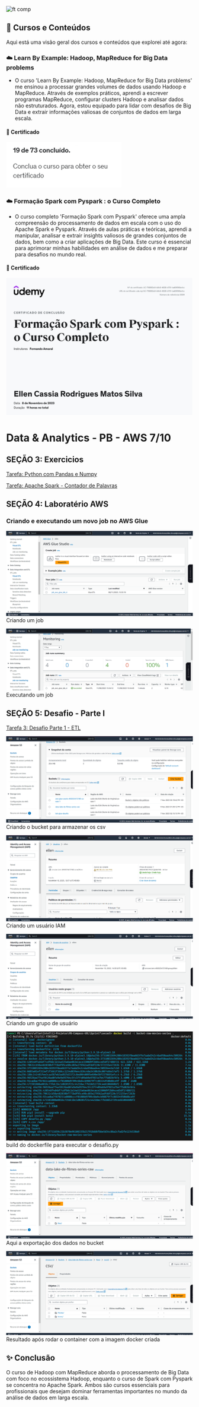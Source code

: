 ![ft comp](https://s3.sa-east-1.amazonaws.com/remotar-assets-prod/company-profile-covers/cl7god9gt00lx04wg4p2a93zt.jpg)

## 📕 Cursos e Conteúdos
Aqui está uma visão geral dos cursos e conteúdos que explorei até agora:

### ☁️ Learn By Example: Hadoop, MapReduce for Big Data problems

- O curso 'Learn By Example: Hadoop, MapReduce for Big Data problems' me ensinou a processar grandes volumes de dados usando Hadoop e MapReduce. Através de exemplos práticos, aprendi a escrever programas MapReduce, configurar clusters Hadoop e analisar dados não estruturados. Agora, estou equipado para lidar com desafios de Big Data e extrair informações valiosas de conjuntos de dados em larga escala.

#### 🎉 Certificado 

![Alt text](image.png)

### ☁️ Formação Spark com Pyspark : o Curso Completo


- O curso completo 'Formação Spark com Pyspark' oferece uma ampla compreensão do processamento de dados em escala com o uso do Apache Spark e Pyspark. Através de aulas práticas e teóricas, aprendi a manipular, analisar e extrair insights valiosos de grandes conjuntos de dados, bem como a criar aplicações de Big Data. Este curso é essencial para aprimorar minhas habilidades em análise de dados e me preparar para desafios no mundo real.

#### 🎉 Certificado

![Alt text](image-1.png)


# Data & Analytics - PB - AWS 7/10

## SEÇÃO 3: Exercicios

[Tarefa: Python com Pandas e Numpy](Tarefa1)

[Tarefa: Apache Spark - Contador de Palavras](secao3/Tarefa2)


## SEÇÃO 4: Laboratério AWS

### Criando e executando um novo job no AWS Glue

![Alt text](image-2.png)
Criando um job

![Alt text](image-3.png)
Executando um job



## SEÇÃO 5: Desafio - Parte I

[Tarefa 3: Desafio Parte 1 - ETL](secao5)

![Alt text](image-8.png)
Criando o bucket para armazenar os csv

![![Alt text](image-12.png)](image-11.png)
Criando um usuário IAM

![![Alt text](image-14.png)](image-13.png)
Criando um grupo de usuário 

![Alt text](<Captura de tela 2023-11-10 132243.png>)
build do dockerfile para executar o desafio.py

![Alt text](image-9.png)
Aqui a exportação dos dados no bucket

![Alt text](image-10.png)
Resultado após rodar o container com a imagem docker criada


## ✨ Conclusão
O curso de Hadoop com MapReduce aborda o processamento de Big Data com foco no ecossistema Hadoop, enquanto o curso de Spark com Pyspark se concentra no Apache Spark. Ambos são cursos essenciais para profissionais que desejam dominar ferramentas importantes no mundo da análise de dados em larga escala. 
